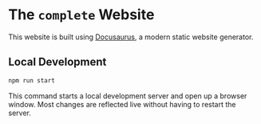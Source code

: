 # The `complete` Website

This website is built using [Docusaurus](https://docusaurus.io/), a modern static website generator.

## Local Development

```sh
npm run start
```

This command starts a local development server and open up a browser window. Most changes are reflected live without having to restart the server.
